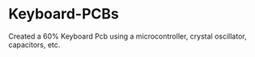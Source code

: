 # Keyboard-PCBs
Created a 60% Keyboard Pcb using a microcontroller, crystal oscillator, capacitors, etc.
